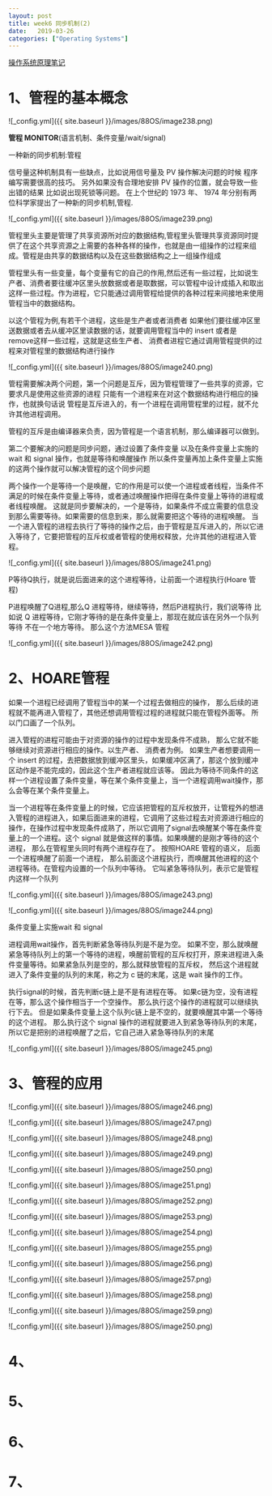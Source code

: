 ```yaml
---
layout: post
title: week6 同步机制(2)
date:   2019-03-26
categories: ["Operating Systems"]  
---   
```


[操作系统原理笔记](https://www.coursera.org/learn/os-pku/home/week/1)  

# 1、管程的基本概念

![_config.yml]({{ site.baseurl }}/images/88OS/image238.png)  

**管程 MONITOR**(语言机制、条件变量/wait/signal)   

一种新的同步机制:管程   
 
信号量这种机制具有一些缺点，比如说用信号量及 PV 操作解决问题的时候 程序编写需要很高的技巧。 另外如果没有合理地安排 PV 操作的位置，就会导致一些出错的结果 比如说出现死锁等问题。 在上个世纪的 1973 年、 1974 年分别有两位科学家提出了一种新的同步机制,管程.

![_config.yml]({{ site.baseurl }}/images/88OS/image239.png)  

管程里头主要是管理了共享资源所对应的数据结构,管程里头管理共享资源同时提供了在这个共享资源之上需要的各种各样的操作，也就是由一组操作的过程来组成。管程是由共享的数据结构以及在这些数据结构之上一组操作组成

管程里头有一些变量，每个变量有它的自己的作用,然后还有一些过程，比如说生产者、消费者要往缓冲区里头放数据或者是取数据，可以管程中设计成插入和取出这样一些过程。作为进程，它只能通过调用管程给提供的各种过程来间接地来使用管程当中的数据结构。

以这个管程为例,有若干个进程，这些是生产者或者消费者 如果他们要往缓冲区里送数据或者去从缓冲区里读数据的话，就要调用管程当中的 insert 或者是 remove这样一些过程，这就是这些生产者、 消费者进程它通过调用管程提供的过程来对管程里的数据结构进行操作   

![_config.yml]({{ site.baseurl }}/images/88OS/image240.png)  

管程需要解决两个问题，第一个问题是互斥，因为管程管理了一些共享的资源，它要求凡是使用这些资源的进程 只能有一个进程来在对这个数据结构进行相应的操作，也就换句话说 管程是互斥进入的，有一个进程在调用管程里的过程，就不允许其他进程调用。  

管程的互斥是由编译器来负责，因为管程是一个语言机制，那么编译器可以做到。  

第二个要解决的问题是同步问题，通过设置了条件变量 以及在条件变量上实施的 wait 和 signal 操作，也就是等待和唤醒操作 所以条件变量再加上条件变量上实施的这两个操作就可以解决管程的这个同步问题   

两个操作一个是等待一个是唤醒，它的作用是可以使一个进程或者线程，当条件不满足的时候在条件变量上等待，或者通过唤醒操作把得在条件变量上等待的进程或者线程唤醒。 这就是同步要解决的，一个是等待，如果条件不成立需要的信息没到那么需要等待。如果需要的信息到来，那么就需要把这个等待的进程唤醒。 当一个进入管程的进程去执行了等待的操作之后，由于管程是互斥进入的，所以它进入等待了，它要把管程的互斥权或者管程的使用权释放，允许其他的进程进入管程。

![_config.yml]({{ site.baseurl }}/images/88OS/image241.png)  

P等待Q执行，就是说后面进来的这个进程等待，让前面一个进程执行(Hoare 管程)  

P进程唤醒了Q进程,那么Q 进程等待，继续等待，然后P进程执行，我们说等待 比如说 Q 进程等待，它刚才等待的是在条件变量上，那现在就应该在另外一个队列等待 不在一个地方等待。 那么这个方法MESA 管程

![_config.yml]({{ site.baseurl }}/images/88OS/image242.png)  

# 2、HOARE管程 

如果一个进程已经调用了管程当中的某一个过程去做相应的操作， 那么后续的进程就不能再进入管程了，其他还想调用管程过程的进程就只能在管程外面等。 所以门口画了一个队列。

进入管程的进程可能由于对资源的操作的过程中发现条件不成熟， 那么它就不能够继续对资源进行相应的操作。以生产者、 消费者为例。 如果生产者想要调用一个 insert 的过程，去把数据放到缓冲区里头，如果缓冲区满了，那这个放到缓冲区动作是不能完成的，因此这个生产者进程就应该等。 因此为等待不同条件的这样一个进程设置了条件变量，等在某个条件变量上，当一个进程调用wait操作，那么会等在某个条件变量上。  

当一个进程等在条件变量上的时候，它应该把管程的互斥权放开，让管程外的想进入管程的进程进入，如果后面进来的进程，它调用了这些过程去对资源进行相应的操作，在操作过程中发现条件成熟了，所以它调用了signal去唤醒某个等在条件变量上的一个进程。这个 signal 就是做这样的事情。如果唤醒的是刚才等待的这个进程， 那么在管程里头同时有两个进程存在了。 按照HOARE 管程的语义， 后面一个进程唤醒了前面一个进程， 那么前面这个进程执行，而唤醒其他进程的这个进程等待。在管程内设置的一个队列中等待。 它叫紧急等待队列，表示它是管程内这样一个队列

![_config.yml]({{ site.baseurl }}/images/88OS/image243.png)  

![_config.yml]({{ site.baseurl }}/images/88OS/image244.png)  

条件变量上实施wait 和 signal 

进程调用wait操作，首先判断紧急等待队列是不是为空。 如果不空，那么就唤醒紧急等待队列上的第一个等待的进程，唤醒前管程的互斥权打开，原来进程进入条件变量等待。如果紧急队列是空的，那么就释放管程的互斥权， 然后这个进程就进入了条件变量的队列的末尾，称之为 c 链的末尾，这是 wait 操作的工作。 

执行signal的时候，首先判断c链上是不是有进程在等。 如果c链为空，没有进程在等，那么这个操作相当于一个空操作。 那么执行这个操作的进程就可以继续执行下去。 但是如果条件变量上这个队列c链上是不空的，就要唤醒其中第一个等待的这个进程。 那么执行这个 signal 操作的进程就要进入到紧急等待队列的末尾，所以它是把别的进程唤醒了之后，它自己进入紧急等待队列的末尾

![_config.yml]({{ site.baseurl }}/images/88OS/image245.png)  

# 3、管程的应用

![_config.yml]({{ site.baseurl }}/images/88OS/image246.png)  

![_config.yml]({{ site.baseurl }}/images/88OS/image247.png)  

![_config.yml]({{ site.baseurl }}/images/88OS/image248.png)  

![_config.yml]({{ site.baseurl }}/images/88OS/image249.png)  

![_config.yml]({{ site.baseurl }}/images/88OS/image250.png) 

![_config.yml]({{ site.baseurl }}/images/88OS/image251.png) 

![_config.yml]({{ site.baseurl }}/images/88OS/image252.png) 

![_config.yml]({{ site.baseurl }}/images/88OS/image253.png) 

![_config.yml]({{ site.baseurl }}/images/88OS/image254.png) 

![_config.yml]({{ site.baseurl }}/images/88OS/image255.png) 

![_config.yml]({{ site.baseurl }}/images/88OS/image256.png) 

![_config.yml]({{ site.baseurl }}/images/88OS/image257.png) 

![_config.yml]({{ site.baseurl }}/images/88OS/image258.png) 

![_config.yml]({{ site.baseurl }}/images/88OS/image259.png) 

![_config.yml]({{ site.baseurl }}/images/88OS/image250.png) 



# 4、

# 5、

# 6、

# 7、
